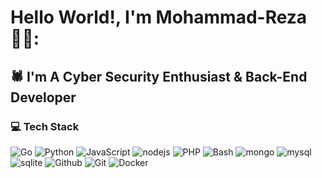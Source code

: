 # Hello World!, I'm Mohammad-Reza👋🏼:
🕷 I'm A Cyber Security Enthusiast & Back-End Developer <br>
---
### 💻 Tech Stack
<p align="left">
  <img src="https://skillicons.dev/icons?i=go" alt="Go" />
  <img src="https://skillicons.dev/icons?i=python" alt="Python" />
  <img src="https://skillicons.dev/icons?i=js" alt="JavaScript"/>
  <img src="https://skillicons.dev/icons?i=nodejs" alt="nodejs" />
  <img src="https://skillicons.dev/icons?i=php" alt="PHP" />
  <img src="https://skillicons.dev/icons?i=bash" alt="Bash" />
  <img src="https://skillicons.dev/icons?i=mongo" alt="mongo" />
  <img src="https://skillicons.dev/icons?i=mysql" alt="mysql" />
  <img src="https://skillicons.dev/icons?i=sqlite" alt="sqlite" />
  <img src="https://skillicons.dev/icons?i=github" alt="Github" />
  <img src="https://skillicons.dev/icons?i=git" alt="Git" />
  <img src="https://skillicons.dev/icons?i=docker" alt="Docker" />
</p>
